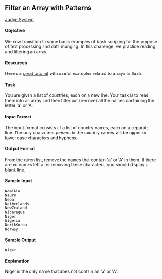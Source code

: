 ## Filter an Array with Patterns

[Judge System](https://www.hackerrank.com/challenges/bash-tutorials-filter-an-array-with-patterns/problem)

#### Objective
We now transition to some basic examples of bash scripting for the purpose of text processing and data munging. In this challenge, we practice reading and filtering an array.

#### Resources
Here's a [great tutorial](https://www.thegeekstuff.com/2010/06/bash-array-tutorial/) with useful examples related to arrays in Bash.

#### Task
You are given a list of countries, each on a new line. Your task is to read them into an array and then filter out (remove) all the names containing the letter 'a' or 'A'.

#### Input Format

The input format consists of a list of country names, each on a separate line. The only characters present in the country names will be upper or lower case characters and hyphens.

#### Output Format

From the given list, remove the names that contain 'a' or 'A' in them. If there are no names left after removing these characters, you should display a blank line.

#### Sample Input

````
Namibia
Nauru
Nepal
Netherlands
NewZealand
Nicaragua
Niger
Nigeria
NorthKorea
Norway
````

#### Sample Output
````
Niger
````

#### Explanation

Niger is the only name that does not contain an 'a' or 'A'. 
